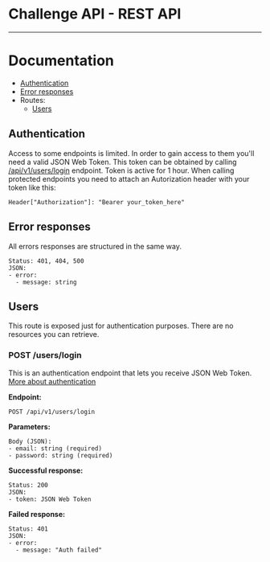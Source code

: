 # Challenge API - REST API

---

# Documentation

- [Authentication](#authentication)
- [Error responses](#error-responses)
- Routes:
  - [Users](#users)

## Authentication

Access to some endpoints is limited. In order to gain access to them you'll need a valid JSON Web Token. This token can be obtained by calling [/api/v1/users/login](#post-userslogin) endpoint. Token is active for 1 hour. When calling protected endpoints you need to attach an Autorization header with your token like this:

```
Header["Authorization"]: "Bearer your_token_here"
```

## Error responses

All errors responses are structured in the same way.

```
Status: 401, 404, 500
JSON:
- error:
  - message: string
```

## Users

This route is exposed just for authentication purposes. There are no resources you can retrieve.

### POST /users/login

This is an authentication endpoint that lets you receive JSON Web Token. [More about authentication](#authentication)

**Endpoint:**

```
POST /api/v1/users/login
```

**Parameters:**

```
Body (JSON):
- email: string (required)
- password: string (required)
```

**Successful response:**

```
Status: 200
JSON:
- token: JSON Web Token
```

**Failed response:**

```
Status: 401
JSON:
- error:
  - message: "Auth failed"
```
